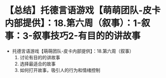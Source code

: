 # 【总结】托德言语游戏【萌萌团队-皮卡内部提供】：18.第六周（叙事）：1-叙事：3-叙事技巧2-有目的的讲故事

-   托德言语游戏【萌萌团队-皮卡内部提供】：18.第六周（叙事）
    1.  讨论有目的的讲故事
    2.  选择最适合的故事
    3.  如何打开故事，吸引人的行为和情绪控制